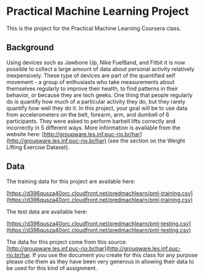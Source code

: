 # Practical Machine Learning Project
This is the project for the Practical Machine Learning Coursera class.


## Background

Using devices such as Jawbone Up, Nike FuelBand, and Fitbit it is now
possible to collect a large amount of data about personal activity
relatively inexpensively. These type of devices are part of the
quantified self movement - a group of enthusiasts who take
measurements about themselves regularly to improve their health, to
find patterns in their behavior, or because they are tech geeks. One
thing that people regularly do is quantify how much of a particular
activity they do, but they rarely quantify how well they do it. In
this project, your goal will be to use data from accelerometers on the
belt, forearm, arm, and dumbell of 6 participants. They were asked to
perform barbell lifts correctly and incorrectly in 5 different
ways. More information is available from the website here:
[http://groupware.les.inf.puc-rio.br/har](http://groupware.les.inf.puc-rio.br/har)
(see the section on the Weight Lifting Exercise Dataset).


## Data

The training data for this project are available here:

[https://d396qusza40orc.cloudfront.net/predmachlearn/pml-training.csv](https://d396qusza40orc.cloudfront.net/predmachlearn/pml-training.csv)

The test data are available here:

[https://d396qusza40orc.cloudfront.net/predmachlearn/pml-testing.csv](https://d396qusza40orc.cloudfront.net/predmachlearn/pml-testing.csv)


The data for this project come from this source:
[http://groupware.les.inf.puc-rio.br/har](http://groupware.les.inf.puc-rio.br/har. If
you use the document you create for this class for any purpose please
cite them as they have been very generous in allowing their data to be
used for this kind of assignment.
